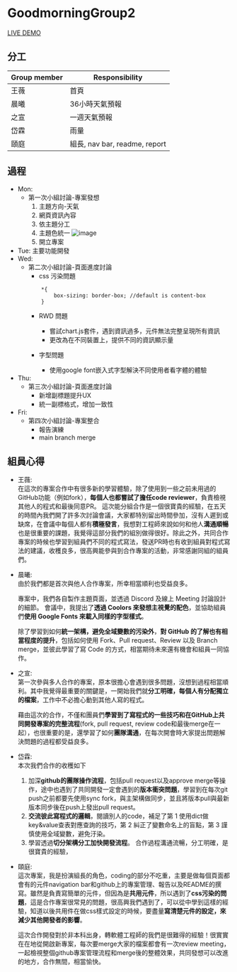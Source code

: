# GoodmorningGroup2
[LIVE DEMO](https://bozemendless.github.io/GoodmorningGroup2/)

## 分工
|Group member|Responsibility|
|---|---|
|王薇|首頁|
|晨曦|36小時天氣預報|
|之宣|一週天氣預報|
|岱霖|雨量|
|頤庭|組長, nav bar, readme, report|

## 過程
- Mon: 
    * 第一次小組討論-專案發想
        1. 主題方向-天氣
        2. 網頁資訊內容
        3. 依主題分工
        4. 主題色統一
            ![image](img/palette.png)
        5. 開立專案
- Tue: 主要功能開發
- Wed: 
    * 第二次小組討論-頁面進度討論
        - css 污染問題
        ```
            *{
                box-sizing: border-box; //default is content-box
            }
        ```
        - RWD 問題
            * 嘗試chart.js套件，遇到資訊過多，元件無法完整呈現所有資訊
            * 更改為在不同裝置上，提供不同的資訊顯示量
        
        - 字型問題
            * 使用google font嵌入式字型解決不同使用者看字體的體驗
- Thu:
    * 第三次小組討論-頁面進度討論
        - 新增副標題提升UX
        - 統一副標格式，增加一致性
- Fri:
    * 第四次小組討論-專案整合
        - 報告演練
        - main branch merge

## 組員心得
* 王薇:  
    在這次的專案合作中有很多新的學習體驗，除了使用到一些之前未用過的GitHub功能（例如fork），**每個人也都嘗試了擔任code reviewer**，負責檢視其他人的程式和最後同意PR。
    這次能分組合作是一個很寶貴的經驗，在五天的時間內我們開了許多次討論會議，大家都特別留出時間參加，沒有人遲到或缺席，在會議中每個人都有**積極發言**，我想對工程師來說如何和他人**溝通順暢**也是很重要的課題，我覺得這部分我們的組別做得很好。除此之外，共同合作專案的時候也學習到組員們不同的程式寫法，發送PR時也有收到組員對程式寫法的建議，收穫良多，很高興能參與到合作專案的活動，非常感謝同組的組員們。

* 晨曦:  
    由於我們都是首次與他人合作專案，所幸相當順利也受益良多。
    
    專案中，我們各自製作主題頁面，並透過 Discord 及線上 Meeting 討論設計的細節。
    會議中，我提出了**透過 Coolors 來發想主視覺的配色**，並協助組員們**使用 Google Fonts 來載入同樣的字型樣式**。
    
    除了學習到如何**統一架構，避免全域變數的污染外**，**對 GitHub 的了解也有相當程度的提升**，包括如何使用 Fork、Pull request、Review 以及 Branch merge，並彼此學習了寫 Code 的方式，相當期待未來還有機會和組員一同協作。 

* 之宣:  
    第一次參與多人合作的專案，原本很擔心會遇到很多問題，沒想到過程相當順利。其中我覺得最重要的關鍵是，一開始我們就**分工明確，每個人有分配獨立的檔案**，工作中不必擔心動到其他人寫的程式。

    藉由這次的合作，不僅和團員們**學習到了寫程式的一些技巧和在GitHub上共同開發專案的完整流程**(fork, pull request, review code和最後merge在一起），也很重要的是，還學習了如何**團隊溝通**，在每次開會時大家提出問題解決問題的過程都受益良多。

* 岱霖:  
    本次我們合作的收穫如下
    1. 加深**github的團隊操作流程**，包括pull request以及approve merge等操作，途中也遇到了共同開發一定會遇到的**版本衝突問題**，學習到在每次git push之前都要先使用sync fork，與主架構做同步，並且將版本pull與最新版本同步後在push上發出pull request。
    2. **交流彼此寫程式的邏輯**，閱讀別人的code，補足了第 1 使用dict做key&value查表對應查詢的技巧，第 2 糾正了變數命名上的盲點，第 3 謹慎使用全域變數，避免汙染。
    3. 學習透過**切分架構分工加快開發流程**。
    合作過程溝通流暢，分工明確，是很寶貴的經驗，

* 頤庭:  
    這次專案，我是扮演組長的角色，coding的部分不吃重，主要是做每個頁面都會有的元件navigation bar和github上的專案管理、報告以及README的撰寫。雖然是負責寫簡單的元件，但因為是**共用元件**，所以遇到了**css污染的問題**，這是合作專案很常見的問題，很高興我們遇到了，可以從中學到這樣的經驗，知道以後共用件在做css樣式設定的時候，要盡量**寫清楚元件的設定，來減少其他開發者的影響**。

    這次合作開發對於非本科出身，轉軟體工程師的我們是很難得的經驗！很實實在在地從開啟新專案，每次要merge大家的檔案都會有一次review meeting，一起檢視整個github專案管理流程和merge後的整體效果，共同發想可以改進的地方，合作無間，相當愉快。 


